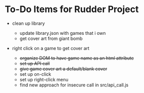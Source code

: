 To-Do Items for Rudder Project
==============================
*  clean up library
	*  update library.json with games that i own
	*  get cover art from giant bomb

*  right click on a game to get cover art
	*  ~~organize DOM to have game name as an html attribute~~
	*  ~~set up API call~~
	*  ~~give game cover art a default/blank cover~~
	*  set up on-click
	*  set up right-click menu
	*  find new approach for insecure call in src/api_call.js